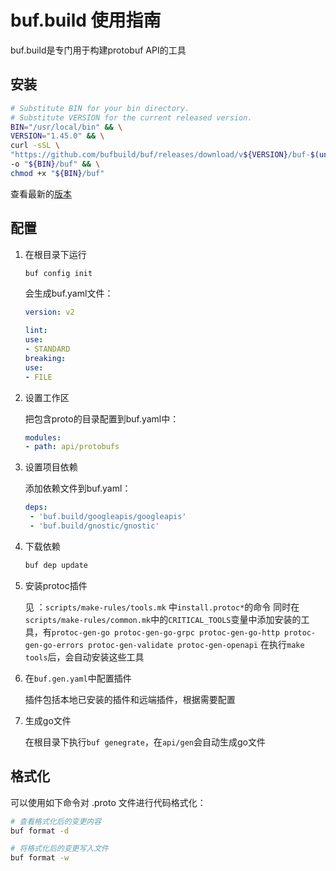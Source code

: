 # buf.build 使用指南

buf.build是专门用于构建protobuf API的工具

## 安装

```bash
# Substitute BIN for your bin directory.
# Substitute VERSION for the current released version.
BIN="/usr/local/bin" && \
VERSION="1.45.0" && \
curl -sSL \
"https://github.com/bufbuild/buf/releases/download/v${VERSION}/buf-$(uname -s)-$(uname -m)" \
-o "${BIN}/buf" && \
chmod +x "${BIN}/buf"
```

查看最新的[版本](https://github.com/bufbuild/buf/releases)

## 配置

1. 在根目录下运行

    ```bash
    buf config init
    ```

    会生成buf.yaml文件：

    ```yaml
    version: v2

    lint:
    use:
    - STANDARD
    breaking:
    use:
    - FILE
    ```

2. 设置工作区

    把包含proto的目录配置到buf.yaml中：

    ```yaml
    modules:
    - path: api/protobufs
    ```

3. 设置项目依赖

    添加依赖文件到buf.yaml：

    ```yaml
    deps:
     - 'buf.build/googleapis/googleapis'
     - 'buf.build/gnostic/gnostic'
    ```

4. 下载依赖

    ```bash
    buf dep update
    ```

5. 安装protoc插件

    见 ：`scripts/make-rules/tools.mk` 中`install.protoc*`的命令
    同时在`scripts/make-rules/common.mk`中的`CRITICAL_TOOLS`变量中添加安装的工具，有`protoc-gen-go protoc-gen-go-grpc protoc-gen-go-http protoc-gen-go-errors protoc-gen-validate protoc-gen-openapi`
    在执行`make tools`后，会自动安装这些工具

6. 在`buf.gen.yaml`中配置插件

    插件包括本地已安装的插件和远端插件，根据需要配置

7. 生成go文件

    在根目录下执行`buf genegrate`，在`api/gen`会自动生成go文件

## 格式化

可以使用如下命令对 .proto 文件进行代码格式化：

```bash
# 查看格式化后的变更内容
buf format -d
```

```bash
# 将格式化后的变更写入文件
buf format -w
```
